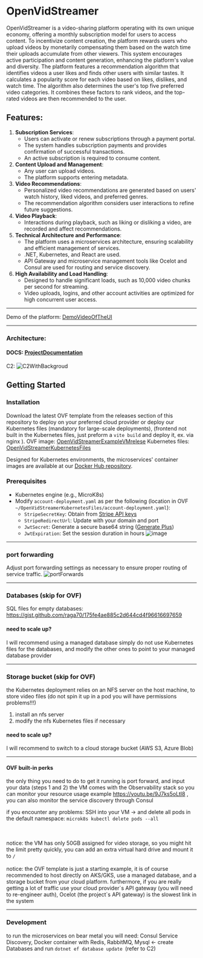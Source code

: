 # OpenVidStreamer
OpenVidStreamer is a video-sharing platform operating with its own unique economy, offering a monthly subscription model for users to access content. To incentivize content creation, the platform rewards users who upload videos by monetarily compensating them based on the watch time their uploads accumulate from other viewers. This system encourages active participation and content generation, enhancing the platform's value and diversity.
The platform features a recommendation algorithm that identifies videos a user likes and finds other users with similar tastes. It calculates a popularity score for each video based on likes, dislikes, and watch time. The algorithm also determines the user's top five preferred video categories. It combines these factors to rank videos, and the top-rated videos are then recommended to the user.

## Features: 

1. **Subscription Services**:
    - Users can activate or renew subscriptions through a payment portal.
    - The system handles subscription payments and provides confirmation of successful transactions.
    - An active subscription is required to consume content.
2. **Content Upload and Management**:
    - Any user can upload videos.
    - The platform supports entering metadata.
3. **Video Recommendations**:
    - Personalized video recommendations are generated based on users' watch history, liked videos, and preferred genres.
    - The recommendation algorithm considers user interactions to refine future suggestions.
4. **Video Playback**:
    - Interactions during playback, such as liking or disliking a video, are recorded and affect recommendations.
5. **Technical Architecture and Performance**:
    - The platform uses a microservices architecture, ensuring scalability and efficient management of services.
    - .NET, Kubernetes, and React are used.
    - API Gateway and microservice management tools like Ocelot and Consul are used for routing and service discovery.
6. **High Availability and Load Handling**:
    - Designed to handle significant loads, such as 10,000 video chunks per second for streaming.
    - Video uploads, logins, and other account activities are optimized for high concurrent user access.


<hr/>

Demo of the platform: [DemoVideoOfTheUI](https://youtu.be/RJKFKMjOKzw)

<hr/>

### Architecture:

#### DOCS:  [ProjectDocumentation](https://github.com/raga70/OpenVidStreamer/tree/main/Docs) 

C2:
![C2WithBackgroud](https://github.com/raga70/OpenVidStreamer/assets/8299535/fc696bc4-0a17-428e-914f-cf6eaa189642)





## Getting Started

### Installation

Download the latest OVF template from the releases section of this repository  to deploy on your preferred cloud provider or  deploy our Kubernetes files (mandatory for large-scale deployments), (frontend not built in the Kubernetes files, just preform a `vite build` and deploy it, ex. via nginx ).
OVF image:  [OpenVidStreamerExampleVMrelese](https://github.com/raga70/OpenVidStreamer/)
Kubernetes files: [OpenVidStreamerKubernetesFiles](https://github.com/raga70/OpenVidStreamer/tree/main/OpenVidStreamerKubernetesFiles)

Designed for Kubernetes environments, the microservices' container images are available at our [Docker Hub repository](https://hub.docker.com/u/openvidstreamer).



### Prerequisites

- Kubernetes engine (e.g., MicroK8s)
- Modify `account-deployment.yaml` as per the following   (location in OVF `~/OpenVidStreamerKubernetesFiles/account-deployment.yaml`):
    - `StripeSecretKey`: Obtain from [Stripe API keys](https://stripe.com/docs/keys)
    - `StripeRedirectUrl`: Update with your domain and port
    - `JwtSecret`: Generate a secure base64 string ([Generate Plus](https://generate.plus/en/base64))
    - `JwtExpiration`: Set the session duration in hours
![image](https://github.com/raga70/OpenVidStreamer/assets/8299535/07bd67e0-82f9-4312-ab7f-87f42262223d)


<hr/>


### port forwarding
Adjust port forwarding settings as necessary to ensure proper routing of service traffic.
![portForwards](https://github.com/raga70/OpenVidStreamer/assets/8299535/f604a491-0bc6-4e6f-97a7-c3713870b1ef)



<hr/>

### Databases (skip for OVF)

SQL files for empty databases: https://gist.github.com/raga70/175fe4ae885c2d644cd4f96616697659
#### need to scale up?
I will recommend using a managed database
simply do not use Kubernetes files for the databases, and modify the other ones to point to your managed database provider 

<hr/>


### Storage bucket (skip for OVF)
the Kubernetes deployment relies on an NFS server on the host machine, to store video files (do not spin it up in a pod you will have permissions problems!!!)
1. install an nfs server
2. modify the nfs Kubernetes files if necessary
#### need to scale up?
I will recommend to switch to a cloud storage bucket (AWS S3, Azure Blob) 

<hr/>



#### OVF built-in perks
the only thing you need to do to get it running is port forward, and input your data (steps 1 and  2)
the VM comes with the Observability stack so you can monitor your resource usage example https://youtu.be/9J7ks5oLtI8 , you can also monitor the service discovery through Consul


if you encounter any problems: SSH into your VM -> and delete all pods in the default namespace: `microk8s kubectl delete pods --all`
<br/>
<br/>
<br/>

notice: the VM has only 50GB assigned for video storage, so you might hit the limit pretty quickly, you can add an extra virtual hard drive and mount it to `/`
<br/>
<br/>
notice: the OVF template is just a starting example, it is of course recommended to host directly on AKS/GKS, use a managed database, and a storage bucket from your cloud platform. furthermore, if you are really getting a lot of traffic use your cloud provider\`s API gateway (you will need to re-engineer auth),   Ocelot (the project`s API gateway) is the slowest link in the system 

<hr/>

### Development
to run the microservices on bear metal you will need:
Consul Service Discovery, Docker container with Redis, RabbitMQ, Mysql <- create Databases and run `dotnet ef database update `(refer to C2)



